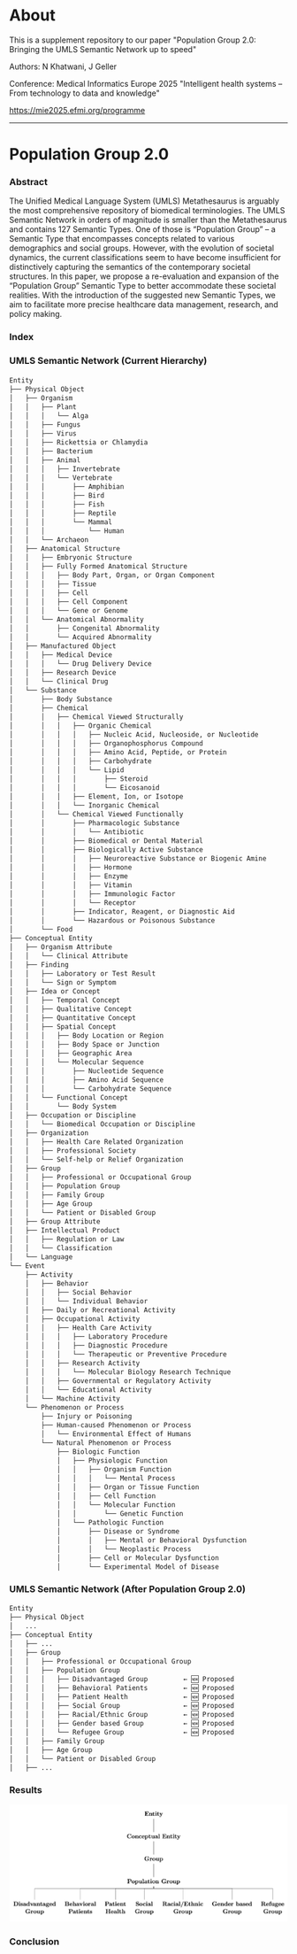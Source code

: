 # About 
This is a supplement repository to our paper "Population Group 2.0: Bringing the UMLS Semantic Network up to speed"

Authors: N Khatwani, J Geller

Conference: Medical Informatics Europe 2025 "Intelligent health systems – From technology to data and knowledge" 

https://mie2025.efmi.org/programme

--------------------------------------
# Population Group 2.0

### Abstract
The Unified Medical Language System (UMLS) Metathesaurus is
arguably the most comprehensive repository of biomedical terminologies. The
UMLS Semantic Network in orders of magnitude is smaller than the Metathesaurus
and contains 127 Semantic Types. One of those is “Population Group” – a Semantic
Type that encompasses concepts related to various demographics and social groups.
However, with the evolution of societal dynamics, the current classifications seem
to have become insufficient for distinctively capturing the semantics of the
contemporary societal structures. In this paper, we propose a re-evaluation and
expansion of the “Population Group” Semantic Type to better accommodate these
societal realities. With the introduction of the suggested new Semantic Types, we
aim to facilitate more precise healthcare data management, research, and policy
making.

### Index

### UMLS Semantic Network (Current Hierarchy)
```
Entity
├── Physical Object
│   ├── Organism
│   │   ├── Plant
│   │   │   └── Alga
│   │   ├── Fungus
│   │   ├── Virus
│   │   ├── Rickettsia or Chlamydia
│   │   ├── Bacterium
│   │   ├── Animal
│   │   │   ├── Invertebrate
│   │   │   └── Vertebrate
│   │   │       ├── Amphibian
│   │   │       ├── Bird
│   │   │       ├── Fish
│   │   │       ├── Reptile
│   │   │       └── Mammal
│   │   │           └── Human
│   │   └── Archaeon
│   ├── Anatomical Structure
│   │   ├── Embryonic Structure
│   │   ├── Fully Formed Anatomical Structure
│   │   │   ├── Body Part, Organ, or Organ Component
│   │   │   ├── Tissue
│   │   │   ├── Cell
│   │   │   ├── Cell Component
│   │   │   └── Gene or Genome
│   │   └── Anatomical Abnormality
│   │       ├── Congenital Abnormality
│   │       └── Acquired Abnormality
│   ├── Manufactured Object
│   │   ├── Medical Device
│   │   │   └── Drug Delivery Device
│   │   ├── Research Device
│   │   └── Clinical Drug
│   └── Substance
│       ├── Body Substance
│       ├── Chemical
│       │   ├── Chemical Viewed Structurally
│       │   │   ├── Organic Chemical
│       │   │   │   ├── Nucleic Acid, Nucleoside, or Nucleotide
│       │   │   │   ├── Organophosphorus Compound
│       │   │   │   ├── Amino Acid, Peptide, or Protein
│       │   │   │   ├── Carbohydrate
│       │   │   │   └── Lipid
│       │   │   │       ├── Steroid
│       │   │   │       └── Eicosanoid
│       │   │   ├── Element, Ion, or Isotope
│       │   │   └── Inorganic Chemical
│       │   └── Chemical Viewed Functionally
│       │       ├── Pharmacologic Substance
│       │       │   └── Antibiotic
│       │       ├── Biomedical or Dental Material
│       │       ├── Biologically Active Substance
│       │       │   ├── Neuroreactive Substance or Biogenic Amine
│       │       │   ├── Hormone
│       │       │   ├── Enzyme
│       │       │   ├── Vitamin
│       │       │   ├── Immunologic Factor
│       │       │   └── Receptor
│       │       ├── Indicator, Reagent, or Diagnostic Aid
│       │       └── Hazardous or Poisonous Substance
│       └── Food
├── Conceptual Entity
│   ├── Organism Attribute
│   │   └── Clinical Attribute
│   ├── Finding
│   │   ├── Laboratory or Test Result
│   │   └── Sign or Symptom
│   ├── Idea or Concept
│   │   ├── Temporal Concept
│   │   ├── Qualitative Concept
│   │   ├── Quantitative Concept
│   │   ├── Spatial Concept
│   │   │   ├── Body Location or Region
│   │   │   ├── Body Space or Junction
│   │   │   ├── Geographic Area
│   │   │   └── Molecular Sequence
│   │   │       ├── Nucleotide Sequence
│   │   │       ├── Amino Acid Sequence
│   │   │       └── Carbohydrate Sequence
│   │   └── Functional Concept
│   │       └── Body System
│   ├── Occupation or Discipline
│   │   └── Biomedical Occupation or Discipline
│   ├── Organization
│   │   ├── Health Care Related Organization
│   │   ├── Professional Society
│   │   └── Self-help or Relief Organization
│   ├── Group
│   │   ├── Professional or Occupational Group
│   │   ├── Population Group
│   │   ├── Family Group
│   │   ├── Age Group
│   │   └── Patient or Disabled Group
│   ├── Group Attribute
│   ├── Intellectual Product
│   │   ├── Regulation or Law
│   │   └── Classification
│   └── Language
└── Event
    ├── Activity
    │   ├── Behavior
    │   │   ├── Social Behavior
    │   │   └── Individual Behavior
    │   ├── Daily or Recreational Activity
    │   ├── Occupational Activity
    │   │   ├── Health Care Activity
    │   │   │   ├── Laboratory Procedure
    │   │   │   ├── Diagnostic Procedure
    │   │   │   └── Therapeutic or Preventive Procedure
    │   │   ├── Research Activity
    │   │   │   └── Molecular Biology Research Technique
    │   │   ├── Governmental or Regulatory Activity
    │   │   └── Educational Activity
    │   └── Machine Activity
    └── Phenomenon or Process
        ├── Injury or Poisoning
        ├── Human-caused Phenomenon or Process
        │   └── Environmental Effect of Humans
        └── Natural Phenomenon or Process
            ├── Biologic Function
            │   ├── Physiologic Function
            │   │   ├── Organism Function
            │   │   │   └── Mental Process
            │   │   ├── Organ or Tissue Function
            │   │   ├── Cell Function
            │   │   └── Molecular Function
            │   │       └── Genetic Function
            │   └── Pathologic Function
            │       ├── Disease or Syndrome
            │       │   ├── Mental or Behavioral Dysfunction
            │       │   └── Neoplastic Process
            │       ├── Cell or Molecular Dysfunction
            │       └── Experimental Model of Disease
```
            
### UMLS Semantic Network (After Population Group 2.0)

```
Entity
├── Physical Object
│   ...
├── Conceptual Entity
│   ├── ...
│   ├── Group
│   │   ├── Professional or Occupational Group
│   │   ├── Population Group
│   │   │   ├── Disadvantaged Group         ← 🆕 Proposed
│   │   │   ├── Behavioral Patients         ← 🆕 Proposed
│   │   │   ├── Patient Health              ← 🆕 Proposed
│   │   │   ├── Social Group                ← 🆕 Proposed
│   │   │   ├── Racial/Ethnic Group         ← 🆕 Proposed
│   │   │   ├── Gender based Group          ← 🆕 Proposed
│   │   │   └── Refugee Group               ← 🆕 Proposed
│   │   ├── Family Group
│   │   ├── Age Group
│   │   └── Patient or Disabled Group
│   ├── ...
```

### Results
![Population Group 2.0](https://github.com/narenkhatwani/population-group-2.0/blob/main/img/tree.png?raw=true)

### Conclusion
